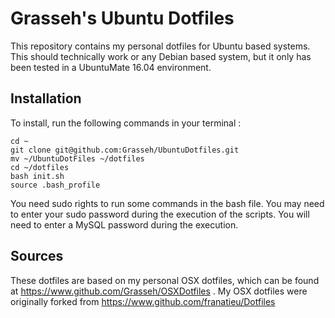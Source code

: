 # Grasseh's Ubuntu Dotfiles

This repository contains my personal dotfiles for Ubuntu based systems. This should technically work or any Debian based system, but it only has been tested in a UbuntuMate 16.04 environment.

## Installation

To install, run the following commands in your terminal :
 
    cd ~
    git clone git@github.com:Grasseh/UbuntuDotfiles.git
    mv ~/UbuntuDotFiles ~/dotfiles
    cd ~/dotfiles
    bash init.sh
    source .bash_profile

You need sudo rights to run some commands in the bash file. You may need to enter your sudo password during the execution of the scripts. You will need to enter a MySQL password during the execution. 

## Sources
These dotfiles are based on my personal OSX dotfiles, which can be found at https://www.github.com/Grasseh/OSXDotfiles . 
My OSX dotfiles were originally forked from https://www.github.com/franatieu/Dotfiles
